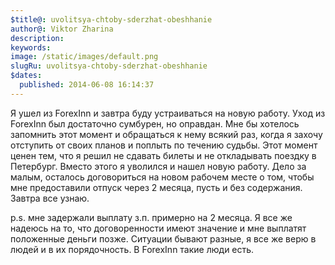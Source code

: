 ```yaml
---
$title@: uvolitsya-chtoby-sderzhat-obeshhanie
author@: Viktor Zharina
description: 
keywords: 
image: /static/images/default.png
slugRu: uvolitsya-chtoby-sderzhat-obeshhanie
$dates:
  published: 2014-06-08 16:14:37
---
```

Я ушел из ForexInn и завтра буду устраиваться на новую работу. Уход из ForexInn был достаточно сумбурен, но оправдан. Мне бы хотелось запомнить этот момент и обращаться к нему всякий раз, когда я захочу отступить от своих планов и поплыть по течению судьбы. Этот момент ценен тем, что я решил не сдавать билеты и не откладывать поездку в Петербург. Вместо этого я уволился и нашел новую работу. Дело за малым, осталось договориться на новом рабочем месте о том, чтобы мне предоставили отпуск через 2 месяца, пусть и без содержания. Завтра все узнаю.



p.s. мне задержали выплату з.п. примерно на 2 месяца. Я все же надеюсь на то, что договоренности имеют значение и мне выплатят положенные деньги позже. Ситуации бывают разные, я все же верю в людей и в их порядочность. В ForexInn такие люди есть.
